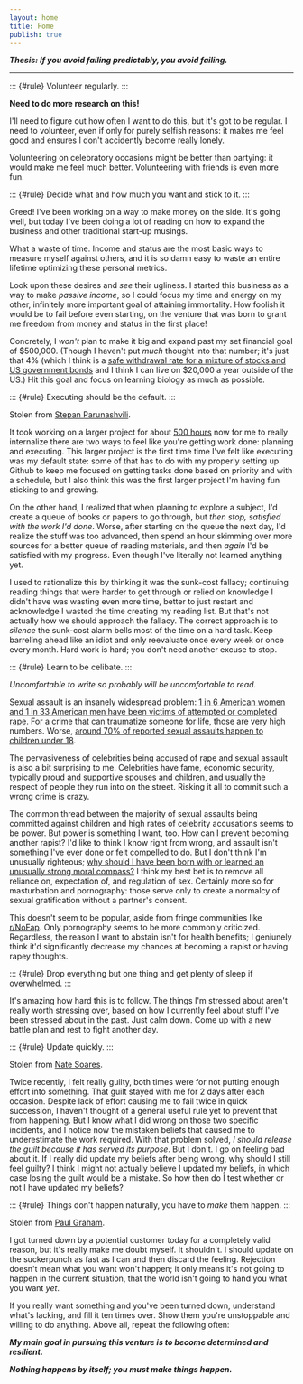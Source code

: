 ```yaml
---
layout: home 
title: Home 
publish: true
---
```


***Thesis: If you avoid failing predictably, you avoid failing.***

---

::: {#rule}
Volunteer regularly.
:::

**Need to do more research on this!** 

I'll need to figure out how often I want to do this, but it's got to be 
regular. I need to volunteer, even if only
for purely selfish reasons: it makes me feel 
good and ensures I don't accidently become really lonely. 

Volunteering on celebratory occasions might be better than partying: it would 
make me feel much better. Volunteering with friends is even more fun. 

::: {#rule}
Decide what and how much you want and stick to it. 
:::

Greed! I've been working on a way to make money on the side. It's going well, 
but today I've been doing a lot of reading on how to expand the business and 
other traditional start-up musings. 

What a waste of time. Income and status are the most basic ways to measure 
myself against others, and it is so damn easy to waste an entire lifetime 
optimizing these personal metrics. 

Look upon these desires and *see* their ugliness. I started this business as a 
way to make *passive income*, so I could focus my time and energy on my other, 
infinitely more important goal of attaining immortality. How foolish it would 
be to fail before even starting, on the venture that was born to grant me 
freedom from money and status in the first place!

Concretely, I *won't* plan to make it big and expand past my set financial goal 
of $500,000. (Though I haven't put *much* thought into that number; it's just 
that 4% (which I think is a [safe withdrawal rate for a mixture of stocks and 
US government bonds](
https://www.mrmoneymustache.com/2012/05/29/how-much-do-i-need-for-retirement/)
and I think I can live on $20,000 a year outside of the US.) Hit this goal and 
focus on learning biology as much as possible. 

::: {#rule}
Executing should be the default.
:::

Stolen from [Stepan Parunashvili](https://stopa.io/post/167). 

It took working on a larger project for about [500 hours](https://toggl.com/)
now for me to really internalize there are two ways to feel like you're getting 
work done: planning and executing. This larger project is the first time time 
I've felt like executing was my default state: some of that has to do with my 
properly setting up Github to keep me focused on getting tasks done based on 
priority and with a schedule, but I also think this was the first larger 
project I'm having fun sticking to and growing. 

On the other hand, I realized that when planning to explore a subject, I'd 
create a queue of books or papers to go through, but *then stop, satisfied with 
the work I'd done*. Worse, after starting on the queue the next day, I'd 
realize 
the stuff was too advanced, then spend an hour skimming over more sources for a
better queue of reading materials, and then *again* I'd be satisfied with my 
progress. Even though I've literally not learned anything yet. 

I used to rationalize this by thinking it was the sunk-cost fallacy; continuing 
reading things that were harder to get through or relied on knowledge I didn't 
have was wasting even more time, better to just restart and acknowledge I 
wasted 
the time creating my reading list. But that's not actually how we should 
approach the fallacy. The correct approach is to *silence* the sunk-cost alarm 
bells most of the time on a hard task. Keep barreling ahead like an idiot and 
only reevaluate once every week or once every month. Hard work is hard; you 
don't need another excuse to stop. 

::: {#rule}
Learn to be celibate. 
:::

*Uncomfortable to write so probably will be uncomfortable to read.*

Sexual assault is an insanely widespread problem: [1 in 6 American women and 
1 in 33 American men have been victims of attempted or completed rape](
https://www.rainn.org/statistics/scope-problem). For a 
crime that can traumatize someone for life, those are very high numbers. 
Worse, [around 70% of reported sexual assaults happen to children under 18](
https://cachouston.org/sexual-abuse/child-sexual-abuse-facts/). 

The pervasiveness of celebrities being accused of rape and sexual assault is 
also a bit surprising to me. Celebrities have fame, economic security, 
typically 
proud and supportive spouses and children, and usually the respect of people 
they 
run into on the street. Risking it all to commit such a wrong crime is crazy. 

The common thread between the majority of sexual assaults being committed 
against 
children and high rates of celebrity accusations seems to be power. But power 
is something I want, too. How can I prevent becoming another rapist? 
I'd like to think I know right 
from wrong, and assault isn't something I've ever done or felt compelled to do. 
But I don't think I'm unusually righteous; [why should I have been born 
with or learned an unusually strong moral compass?](
https://www.hpmor.com/chapter/95) 
I think 
my best bet is to remove all reliance on, expectation of, and regulation of 
sex.
Certainly more so for masturbation and pornography: those serve only to create 
a normalcy of sexual gratification without a partner's consent. 

This doesn't seem to be popular, aside from fringe communities like [r/NoFap](
https://www.reddit.com/r/NoFap/). Only pornography seems to be more commonly 
criticized. Regardless, the reason I want to abstain isn't for health benefits; 
I geniunely think it'd significantly decrease my chances at becoming a rapist 
or having rapey thoughts. 

::: {#rule}
Drop everything but one thing and get plenty of sleep if overwhelmed.
:::

It's amazing how hard this is to follow. The things I'm stressed about aren't 
really worth stressing over, based on how I currently feel about stuff I've 
been stressed about in the past. Just calm down. Come up with a new battle plan 
and rest to fight another day. 

::: {#rule}
Update quickly.
:::

Stolen from [Nate Soares](
http://mindingourway.com/update-from-the-suckerpunch/). 

Twice recently, I felt really guilty, both times were for not putting enough 
effort into something. That guilt stayed with me for 2 days after each 
occasion. Despite lack of effort causing me to fail twice in quick succession, 
I haven't thought of a general useful rule yet to prevent that from happening. 
But I know what I did wrong on those two specific incidents, and I notice 
now the mistaken beliefs that caused me to underestimate the work required. 
With that problem solved, *I should release the guilt because it has served 
its purpose*. But I don't. I go on feeling bad about it. If I really did 
update my beliefs after being wrong, why should I still feel guilty? I think 
I might not actually believe I updated my beliefs, in which case losing the 
guilt would be a mistake. So how then do I test whether or not I have updated 
my beliefs?

::: {#rule}
Things don't happen naturally, you have to *make* them happen.
:::

Stolen from [Paul Graham](http://paulgraham.com/ds.html).

I got turned down by a potential customer today for a completely valid reason, 
but it's really make me doubt myself. It shouldn't. I should update on the 
suckerpunch as fast as I can and then discard the feeling. Rejection doesn't 
mean what you want won't happen; it only means it's not going to happen in the 
current situation, that the world isn't going to hand you what you want *yet*. 

If you really want something and you've been turned down, understand what's 
lacking, and fill it ten times over. Show them you're unstoppable and willing 
to do anything. 
Above all, repeat the following often: 

***My main goal in pursuing this venture is to become determined and resilient.***

***Nothing happens by itself; you must make things happen.*** 
